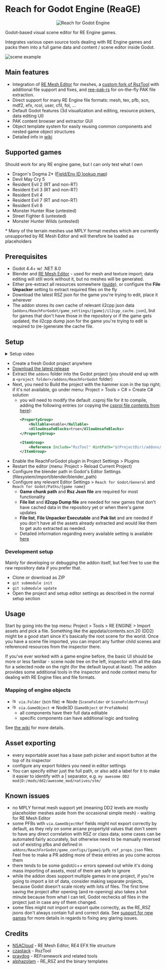# Reach for Godot Engine (ReaGE)
<p align="center">
  <img src="addons/ReachForGodot/icons/logo.png" alt="Reach for Godot Engine" />
</p>

Godot-based visual scene editor for RE Engine games.

Integrates various open source tools dealing with RE Engine games and packs them into a full game data and content / scene editor inside Godot.

![scene example](.gdignore/docs/images/scene.jpg)

## Main features
- Integration of [RE Mesh Editor](https://github.com/NSACloud/RE-Mesh-Editor) for meshes, a [custom fork of RszTool](https://github.com/kagenocookie/RszTool) with additional file support and fixes, and [ree-pak-rs](https://github.com/eigeen/ree-pak-rs) for on-the-fly PAK file extraction.
- Direct support for many RE Engine file formats: mesh, tex, pfb, scn, mdf2, efx, rcol, user, cfil, fol, ...
- Default Godot features (3d visualization and editing, resource pickers, data editing UI)
- PAK content browser and extractor GUI
- Object template system for easily reusing common components and nested game object structures
- Detailed info in [wiki](https://github.com/kagenocookie/ReachForGodot/wiki)

## Supported games
Should work for any RE engine game, but I can only test what I own

- Dragon's Dogma 2* ([Field/Env ID lookup map](https://kagenocookie.github.io/dd2map/))
- Devil May Cry 5
- Resident Evil 2 (RT and non-RT)
- Resident Evil 3 (RT and non-RT)
- Resident Evil 4
- Resident Evil 7 (RT and non-RT)
- Resident Evil 8
- Monster Hunter Rise (untested)
- Street Fighter 6 (untested)
- Monster Hunter Wilds (untested)

\* Many of the terrain meshes use MPLY format meshes which are currently unsupported by RE Mesh Editor and will therefore be loaded as placeholders

## Prerequisites
- Godot 4.4+ w/ .NET 8.0
- Blender and [RE Mesh Editor](https://github.com/NSACloud/RE-Mesh-Editor) - used for mesh and texture import; data editing will still work without it, but no meshes will be generated.
- Either pre-extract all resources somewhere ([guide](https://github.com/Modding-Haven/REEngine-Modding-Documentation/wiki/Extracting-Game-Files)), or configure the **File Unpacker** setting to extract required files on the fly
- Download the latest RSZ json for the game you're trying to edit, place it wherever
- The addon stores its own cache of relevant il2cpp json data (`addons/ReachForGodot/game_settings/{game}/il2cpp_cache.json`), but for games that don't have those in the repository or if the game gets updated, the il2cpp dump json for the game you're trying to edit is required to (re-)generate the cache file.

## Setup
<details>
<summary>Setup video</summary>

(note: if you don't have all the assets unpacked, you can use "Open packed file browser" from the menu at 0:55 instead.)

https://github.com/user-attachments/assets/4ac201b6-41ae-46c4-9772-13dbcc10242a
</details>

- Create a fresh Godot project anywhere
- [Download the latest release](https://github.com/kagenocookie/ReachForGodot/releases)
- Extract the `addons` folder into the Godot project (you should end up with a `<project folder>/addons/ReachForGodot` folder)
- Next, you need to Build the project with the hammer icon in the top right; if it's not available, go under menu: Project > Tools > C# > Create C# solution
    - you will need to modify the default .csproj file for it to compile, adding the following entries (or copying the [csproj file contents from here](https://github.com/kagenocookie/ReachForGodot/tree/master/.gdignore/docs/example.csproj)):
        ```xml
        <PropertyGroup>
            <Nullable>enable</Nullable>
            <AllowUnsafeBlocks>true</AllowUnsafeBlocks>
        </PropertyGroup>

        <ItemGroup>
            <Reference Include="RszTool" HintPath="$(ProjectDir)/addons/ReachForGodot/Plugins/RszTool.dll"></Reference>
        </ItemGroup>
        ```
- Enable the ReachForGodot plugin in Project Settings > Plugins
- Restart the editor (menu: Project > Reload Current Project)
- Configure the blender path in Godot's Editor Settings (filesystem/import/blender/blender_path)
- Configure any relevant Editor Settings > `Reach for Godot/General` and `Reach for Godot/Paths/{game name}`
    - **Game chunk path** and **Rsz Json file** are required for most functionality
    - **File list** and **il2cpp Dump file** are needed for new games that don't have cached data in the repository yet or when there's game updates
    - **File list**, **File Unpacker Executable** and **Pak list** and are needed if you don't have all the assets already extracted and would like them to get auto extracted as needed.
    - Detailed information regarding every available setting is available [here](https://github.com/kagenocookie/ReachForGodot/wiki/Addon-editor-settings)

### Development setup
Mainly for developing or debugging the addon itself, but feel free to use the raw repository data if you prefer that.
- Clone or download as ZIP
- `git submodule init`
- `git submodule update`
- Open the project and setup editor settings as described in the normal setup section

## Usage
Start by going into the top menu: Project > Tools > RE ENGINE > Import assets and pick a file. Something like the appdata/contents.scn.20 (DD2) might be a good start since it's basically the root scene for the world. Once you have a scene file imported, you can import any further child scenes and referenced resources from the inspector there.

If you've ever worked with a game engine before, the basic UI should be more or less familiar - scene node tree on the left, inspector with all the data for a selected node on the right (for the default layout at least). The addon provides some additional tools in the inspector and node context menu for dealing with RE Engine files and file formats.

### Mapping of engine objects
- <img src="addons/ReachForGodot/icons/folder.png" alt="isolated" width="16"/> `via.Folder` (scn file) => Node (`SceneFolder` or `SceneFolderProxy`)
- <img src="addons/ReachForGodot/icons/gear.png" alt="isolated" width="16"/> `via.GameObject` => Node3D (`GameObject` or `PrefabNode`)
    - all components have their full data editable
    - specific components can have additional logic and tooling

See [the wiki](https://github.com/kagenocookie/ReachForGodot/wiki) for more details.

## Asset exporting
- every exportable asset has a base path picker and export button at the top of its inspector
- configure any export folders you need in editor settings
- You can specify either just the full path, or also add a label for it to make it easier to identify with a | separator, e.g. `my awesome DD2 mod|D:/mods/dd2/awesome_mod/natives/stm/`

## Known issues
- no MPLY format mesh support yet (meaning DD2 levels are mostly placeholder meshes aside from the occasional simple mesh) - waiting for RE Mesh Editor
- some PFBs with `via.GameObjectRef` fields might not export correctly by default, as they rely on some arcane propertyId values that don't seem to have any direct correlation with RSZ or class data; some cases can be automated fairly accurately, but otherwise need to be manually reversed out of existing pfbs and defined in `addons/ReachForGodot/game_configs/{game}/pfb_ref_props.json` files. Feel free to make a PR adding more of these entries as you come across them
- there tends to be some godot/c++ errors spewed out while it's doing mass importing of assets, most of them are safe to ignore
- while the addon does support multiple games in one project, if you're going to import a lot of data, consider making separate projects, because Godot doesn't scale nicely with lots of files. The first time saving the project after opening (and re-opening) also takes a hot minute because from what I can tell, Godot rechecks _all_ files in the project just in case any of them changed.
- some files might not import or export quite correctly, as the RE_RSZ jsons don't always contain full and correct data. See [support for new games](https://github.com/kagenocookie/ReachForGodot/wiki/Adding-support-for-new-games) for more details in regards to fixing any glaring issues.

## Credits
- [NSACloud](https://github.com/NSACloud) - RE Mesh Editor, RE4 EFX file structure
- [czastack](https://github.com/czastack) - RszTool
- [praydog](https://github.com/praydog) - REFramework and related tools
- [alphazolam](https://github.com/alphazolam) - RE_RSZ and the binary templates
